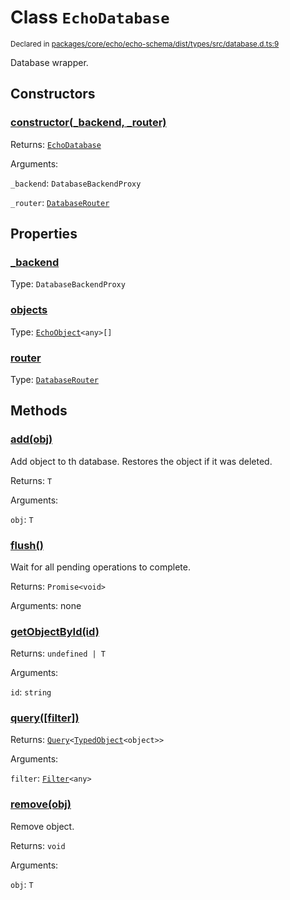 # Class `EchoDatabase`
<sub>Declared in [packages/core/echo/echo-schema/dist/types/src/database.d.ts:9]()</sub>


Database wrapper.


## Constructors
### [constructor(_backend, _router)]()



Returns: <code>[EchoDatabase](/api/@dxos/client/classes/EchoDatabase)</code>

Arguments: 

`_backend`: <code>DatabaseBackendProxy</code>

`_router`: <code>[DatabaseRouter](/api/@dxos/client/classes/DatabaseRouter)</code>


## Properties
### [_backend]()
Type: <code>DatabaseBackendProxy</code>

### [objects]()
Type: <code>[EchoObject](/api/@dxos/client/classes/EchoObject)&lt;any&gt;[]</code>

### [router]()
Type: <code>[DatabaseRouter](/api/@dxos/client/classes/DatabaseRouter)</code>


## Methods
### [add(obj)]()



Add object to th database.
Restores the object if it was deleted.


Returns: <code>T</code>

Arguments: 

`obj`: <code>T</code>

### [flush()]()



Wait for all pending operations to complete.


Returns: <code>Promise&lt;void&gt;</code>

Arguments: none

### [getObjectById(id)]()



Returns: <code>undefined | T</code>

Arguments: 

`id`: <code>string</code>

### [query(\[filter\])]()



Returns: <code>[Query](/api/@dxos/client/classes/Query)&lt;[TypedObject](/api/@dxos/client/values#TypedObject)&lt;object&gt;&gt;</code>

Arguments: 

`filter`: <code>[Filter](/api/@dxos/client/types/Filter)&lt;any&gt;</code>

### [remove(obj)]()



Remove object.


Returns: <code>void</code>

Arguments: 

`obj`: <code>T</code>
